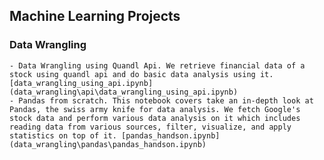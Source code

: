 ## Machine Learning Projects
### Data Wrangling
    - Data Wrangling using Quandl Api. We retrieve financial data of a stock using quandl api and do basic data analysis using it.[data_wrangling_using_api.ipynb](data_wrangling\api\data_wrangling_using_api.ipynb) 
    - Pandas from scratch. This notebook covers take an in-depth look at Pandas, the swiss army knife for data analysis. We fetch Google's stock data and perform various data analysis on it which includes reading data from various sources, filter, visualize, and apply statistics on top of it. [pandas_handson.ipynb](data_wrangling\pandas\pandas_handson.ipynb)